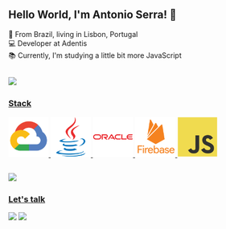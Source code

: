 ## Hello World, I'm Antonio Serra! :wave: </br>
:round_pushpin: From Brazil, living in Lisbon, Portugal</br>
:computer: Developer at Adentis </br>
:books: Currently, I'm studying a little bit more JavaScript</br>

##
 <div>
  <a href="https://github.com/antoniorws">
  <img height="140em" src="https://github-readme-stats.vercel.app/api?username=antoniorws&show_icons=true&theme=gotham&include_all_commits=true&count_private=true"/>
<div>

### Stack

<img height="80em" src="https://raw.githubusercontent.com/devicons/devicon/master/icons/googlecloud/googlecloud-original.svg"> 
<img height="80em" src="https://raw.githubusercontent.com/devicons/devicon/master/icons/java/java-original.svg">
<img height="80em" src="https://raw.githubusercontent.com/devicons/devicon/master/icons/oracle/oracle-original.svg"> 
<img height="80em" src="https://raw.githubusercontent.com/devicons/devicon/master/icons/firebase/firebase-plain-wordmark.svg">
<img height="80em" src="https://raw.githubusercontent.com/devicons/devicon/master/icons/javascript/javascript-original.svg">  

##   

<img height="140em" src="https://github-readme-stats.vercel.app/api/top-langs/?username=antoniorws&layout=compact&langs_count=8&theme=gotham"/>

### Let's talk
[<img src="https://img.shields.io/badge/Gmail-D14836?style=for-the-badge&logo=gmail&logoColor=white">](mailto:%20rodrigowserra@gmail.com) 
[<img src="https://img.shields.io/badge/LinkedIn-0077B5?style=for-the-badge&logo=linkedin&logoColor=white">](https://www.linkedin.com/in/antonio-rodrigo-wanderley-serra/) 

